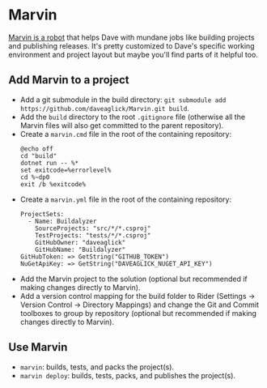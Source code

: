 # Marvin
[Marvin is a robot](https://en.wikipedia.org/wiki/Marvin_the_Paranoid_Android) that helps Dave with mundane jobs like building projects and publishing releases. It's pretty customized to Dave's specific working environment and project layout but maybe you'll find parts of it helpful too.

## Add Marvin to a project

- Add a git submodule in the build directory: `git submodule add https://github.com/daveaglick/Marvin.git build`.
- Add the `build` directory to the root `.gitignore` file (otherwise all the Marvin files will also get committed to the parent repository).
- Create a `marvin.cmd` file in the root of the containing repository:
  ```
  @echo off
  cd "build"
  dotnet run -- %*
  set exitcode=%errorlevel%
  cd %~dp0
  exit /b %exitcode%
  ```
- Create a `marvin.yml` file in the root of the containing repository:
  ```
  ProjectSets:
    - Name: Buildalyzer
      SourceProjects: "src/*/*.csproj"
      TestProjects: "tests/*/*.csproj"
      GitHubOwner: "daveaglick"
      GitHubName: "Buildalyzer"
  GitHubToken: => GetString("GITHUB_TOKEN")
  NuGetApiKey: => GetString("DAVEAGLICK_NUGET_API_KEY")
  ```
- Add the Marvin project to the solution (optional but recommended if making changes directly to Marvin).
- Add a version control mapping for the build folder to Rider (Settings -> Version Control -> Directory Mappings) and change the Git and Commit toolboxes to group by repository (optional but recommended if making changes directly to Marvin).

## Use Marvin

- `marvin`: builds, tests, and packs the project(s).
- `marvin deploy`: builds, tests, packs, and publishes the project(s).